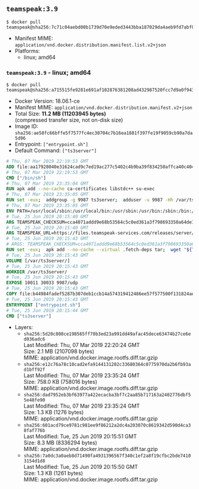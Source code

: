 ## `teamspeak:3.9`

```console
$ docker pull teamspeak@sha256:7c71c04aebd00b1739d70e9eded3443bba187029da4aeb9fd7abf039713af5da
```

-	Manifest MIME: `application/vnd.docker.distribution.manifest.list.v2+json`
-	Platforms:
	-	linux; amd64

### `teamspeak:3.9` - linux; amd64

```console
$ docker pull teamspeak@sha256:a715515fe9281e691af102876381208ad432987520fcc7d9a0f94382227f62d7
```

-	Docker Version: 18.06.1-ce
-	Manifest MIME: `application/vnd.docker.distribution.manifest.v2+json`
-	Total Size: **11.2 MB (11203945 bytes)**  
	(compressed transfer size, not on-disk size)
-	Image ID: `sha256:ae58fc66bffe5f7577fc4ec30704c7b16ea1881f397fe19f9059cb90a7da5d96`
-	Entrypoint: `["entrypoint.sh"]`
-	Default Command: `["ts3server"]`

```dockerfile
# Thu, 07 Mar 2019 22:19:53 GMT
ADD file:aa17928040e31624cad9c7ed19ac277c5402c4b9ba39f834250affca40c4046e in / 
# Thu, 07 Mar 2019 22:19:53 GMT
CMD ["/bin/sh"]
# Thu, 07 Mar 2019 23:35:04 GMT
RUN apk add --no-cache ca-certificates libstdc++ su-exec
# Thu, 07 Mar 2019 23:35:05 GMT
RUN set -eux;  addgroup -g 9987 ts3server;  adduser -u 9987 -Hh /var/ts3server -G ts3server -s /sbin/nologin -D ts3server;  mkdir -p /var/ts3server /var/run/ts3server;  chown ts3server:ts3server /var/ts3server /var/run/ts3server;  chmod 777 /var/ts3server /var/run/ts3server
# Thu, 07 Mar 2019 23:35:05 GMT
ENV PATH=/usr/local/sbin:/usr/local/bin:/usr/sbin:/usr/bin:/sbin:/bin:/opt/ts3server
# Tue, 25 Jun 2019 20:15:40 GMT
ARG TEAMSPEAK_CHECKSUM=cca4071addd9e68b53564c5c0ed361a3f798693350a64de122feadf1c7b3e8bb
# Tue, 25 Jun 2019 20:15:40 GMT
ARG TEAMSPEAK_URL=https://files.teamspeak-services.com/releases/server/3.9.0/teamspeak3-server_linux_alpine-3.9.0.tar.bz2
# Tue, 25 Jun 2019 20:15:43 GMT
# ARGS: TEAMSPEAK_CHECKSUM=cca4071addd9e68b53564c5c0ed361a3f798693350a64de122feadf1c7b3e8bb TEAMSPEAK_URL=https://files.teamspeak-services.com/releases/server/3.9.0/teamspeak3-server_linux_alpine-3.9.0.tar.bz2
RUN set -eux;  apk add --no-cache --virtual .fetch-deps tar;  wget "${TEAMSPEAK_URL}" -O server.tar.bz2;  echo "${TEAMSPEAK_CHECKSUM} *server.tar.bz2" | sha256sum -c -;  mkdir -p /opt/ts3server;  tar -xf server.tar.bz2 --strip-components=1 -C /opt/ts3server;  rm server.tar.bz2;  apk del .fetch-deps;  mv /opt/ts3server/*.so /opt/ts3server/redist/* /usr/local/lib;  ldconfig /usr/local/lib;  chown -R ts3server:ts3server /opt/ts3server
# Tue, 25 Jun 2019 20:15:43 GMT
VOLUME [/var/ts3server/]
# Tue, 25 Jun 2019 20:15:43 GMT
WORKDIR /var/ts3server/
# Tue, 25 Jun 2019 20:15:43 GMT
EXPOSE 10011 30033 9987/udp
# Tue, 25 Jun 2019 20:15:43 GMT
COPY file:b44984fadef5287b307deb1ccb14a574319412486ee57f577500f131824ae933 in /opt/ts3server 
# Tue, 25 Jun 2019 20:15:43 GMT
ENTRYPOINT ["entrypoint.sh"]
# Tue, 25 Jun 2019 20:15:44 GMT
CMD ["ts3server"]
```

-	Layers:
	-	`sha256:5d20c808ce198565ff70b3ed23a991dd49afac45dece63474b27ce6ed036adc6`  
		Last Modified: Thu, 07 Mar 2019 22:20:24 GMT  
		Size: 2.1 MB (2107098 bytes)  
		MIME: application/vnd.docker.image.rootfs.diff.tar.gzip
	-	`sha256:e12c76a78c10cad2efa9144131202c33680364c0775970da2b6fb93ad1bff92f`  
		Last Modified: Thu, 07 Mar 2019 23:35:24 GMT  
		Size: 758.0 KB (758016 bytes)  
		MIME: application/vnd.docker.image.rootfs.diff.tar.gzip
	-	`sha256:dad7952eb3bf63977a422ecacba3bf7c2aa85b717163a2402776dbf55e48fe90`  
		Last Modified: Thu, 07 Mar 2019 23:35:24 GMT  
		Size: 1.3 KB (1276 bytes)  
		MIME: application/vnd.docker.image.rootfs.diff.tar.gzip
	-	`sha256:601acd79ce9781c981ee9f86212a2dc4a203070c8619342d590d4ca38faf776b`  
		Last Modified: Tue, 25 Jun 2019 20:15:51 GMT  
		Size: 8.3 MB (8336294 bytes)  
		MIME: application/vnd.docker.image.rootfs.diff.tar.gzip
	-	`sha256:7a0dc3a0aeb8d71490fa4931396567f340c1ef2a8f19cfbc2bde74103154d1d8`  
		Last Modified: Tue, 25 Jun 2019 20:15:50 GMT  
		Size: 1.3 KB (1261 bytes)  
		MIME: application/vnd.docker.image.rootfs.diff.tar.gzip
